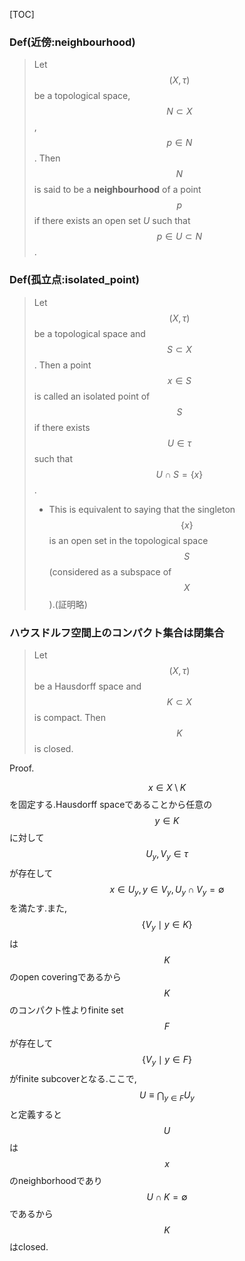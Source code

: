 

[TOC]

### Def(近傍:neighbourhood)

> Let $$(X, \tau)$$ be a topological space, $$N \subset X$$, $$p \in N$$. Then $$N$$ is said to be a **neighbourhood** of a point $$p$$ if there exists an open set $U$ such that $$p \in U \subset N$$.



### Def(孤立点:isolated_point)

> Let $$(X, \tau)$$ be a topological space and $$S \subset X$$. Then a point $$x \in S$$ is called an isolated point of  $$S$$ if there exists $$U \in \tau$$ such that $$U \cap S = \{x \}$$.
>
> - This is equivalent to saying that the singleton $$\{x\}$$ is an open set in the topological space $$S$$ (considered as a subspace of $$X$$).(証明略)

### ハウスドルフ空間上のコンパクト集合は閉集合

> Let $$(X, \tau)$$ be a Hausdorff space and $$K \subset X$$ is compact. Then $$K$$ is closed.

Proof.

$$x \in X \setminus K$$を固定する.Hausdorff spaceであることから任意の$$y \in K$$に対して$$U_y, V_y \in \tau$$が存在して$$x \in U_y, y \in V_y, U_y \cap V_y = \emptyset$$を満たす.また,$$\{ V_y \mid y \in K \}$$は$$K$$のopen coveringであるから$$K$$のコンパクト性よりfinite set $$F$$が存在して$$\{ V_y \mid y \in F\}$$がfinite subcoverとなる.ここで,$$U \equiv \bigcap_{y \in F} U_y$$と定義すると$$U$$は$$x$$のneighborhoodであり$$U \cap K = \emptyset$$であるから$$K$$ はclosed.

